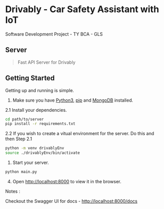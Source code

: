 # Drivably - Car Safety Assistant with IoT

Software Development Project - TY BCA - GLS

## Server

>Fast API Server for Drivably

## Getting Started

Getting up and running is simple.

1. Make sure you have [Python3](https://www.python.org/), [pip](https://pip.pypa.io/en/stable/) and [MongoDB](https://www.mongodb.com/) installed.

2.1 Install your dependencies.

```bash
cd path/to/server
pip install -r requirements.txt
```

2.2 If you wish to create a vitual environment for the server. Do this and then Step 2.1

```bash
python -m venv drivablyEnv
source ./drivablyEnv/bin/activate
```

1. Start your server.

```bash
python main.py
```

4. Open [http://localhost:8000](http://localhost:8000) to view it in the browser.

Notes :

Checkout the Swagger UI for docs - [http://localhost:8000/docs](http://localhost:8000/docs)
